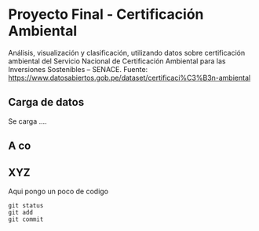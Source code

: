 # Proyecto Final - Certificación Ambiental
Análisis, visualización y clasificación, utilizando datos sobre certificación ambiental del Servicio Nacional de Certificación Ambiental para las Inversiones Sostenibles – SENACE. Fuente: https://www.datosabiertos.gob.pe/dataset/certificaci%C3%B3n-ambiental

## Carga de datos
Se carga ....

## A co

## XYZ

Aqui pongo un poco de codigo
```
git status
git add
git commit
```
